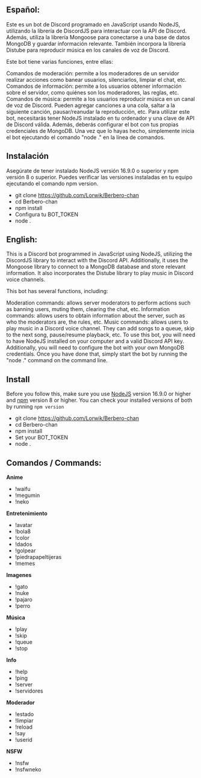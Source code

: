 ## Español:

Este es un bot de Discord programado en JavaScript usando NodeJS, utilizando la librería de DiscordJS para interactuar con la API de Discord. Además, utiliza la librería Mongoose para conectarse a una base de datos MongoDB y guardar información relevante. También incorpora la librería Distube para reproducir música en los canales de voz de Discord.

Este bot tiene varias funciones, entre ellas:

Comandos de moderación: permite a los moderadores de un servidor realizar acciones como banear usuarios, silenciarlos, limpiar el chat, etc.
Comandos de información: permite a los usuarios obtener información sobre el servidor, como quiénes son los moderadores, las reglas, etc.
Comandos de música: permite a los usuarios reproducir música en un canal de voz de Discord. Pueden agregar canciones a una cola, saltar a la siguiente canción, pausar/reanudar la reproducción, etc.
Para utilizar este bot, necesitarás tener NodeJS instalado en tu ordenador y una clave de API de Discord válida. Además, deberás configurar el bot con tus propias credenciales de MongoDB. Una vez que lo hayas hecho, simplemente inicia el bot ejecutando el comando "node ." en la línea de comandos.

## Instalación

Asegúrate de tener instalado NodeJS versión 16.9.0 o superior y npm versión 8 o superior. Puedes verificar las versiones instaladas en tu equipo ejecutando el comando npm version.
- git clone https://github.com/Lorwik/Berbero-chan
- cd Berbero-chan
- npm install
- Configura tu BOT_TOKEN
- node .

## English:

This is a Discord bot programmed in JavaScript using NodeJS, utilizing the DiscordJS library to interact with the Discord API. Additionally, it uses the Mongoose library to connect to a MongoDB database and store relevant information. It also incorporates the Distube library to play music in Discord voice channels.

This bot has several functions, including:

Moderation commands: allows server moderators to perform actions such as banning users, muting them, clearing the chat, etc.
Information commands: allows users to obtain information about the server, such as who the moderators are, the rules, etc.
Music commands: allows users to play music in a Discord voice channel. They can add songs to a queue, skip to the next song, pause/resume playback, etc.
To use this bot, you will need to have NodeJS installed on your computer and a valid Discord API key. Additionally, you will need to configure the bot with your own MongoDB credentials. Once you have done that, simply start the bot by running the "node ." command on the command line.

## Install

Before you follow this, make sure you use [NodeJS](#install-nodejs-and-npm) version 16.9.0 or higher and [npm](#install-nodejs-and-npm) version 8 or higher. You can check your installed versions of both by running `npm version`

- git clone https://github.com/Lorwik/Berbero-chan
- cd Berbero-chan
- npm install
- Set your BOT_TOKEN
- node .

## Comandos / Commands:

**Anime**

- !waifu
- !megumin
- !neko

**Entretenimiento**

- !avatar
- !bola8
- !color
- !dados
- !golpear
- !piedrapapeltijeras
- !memes

**Imagenes**

- !gato
- !nuke
- !pajaro
- !perro

**Música**

- !play
- !skip
- !queue
- !stop

**Info**

- !help
- !ping
- !server
- !servidores

**Moderador**

- !estado
- !limpiar
- !reload
- !say
- !userid

**NSFW**

- !nsfw
- !nsfwneko